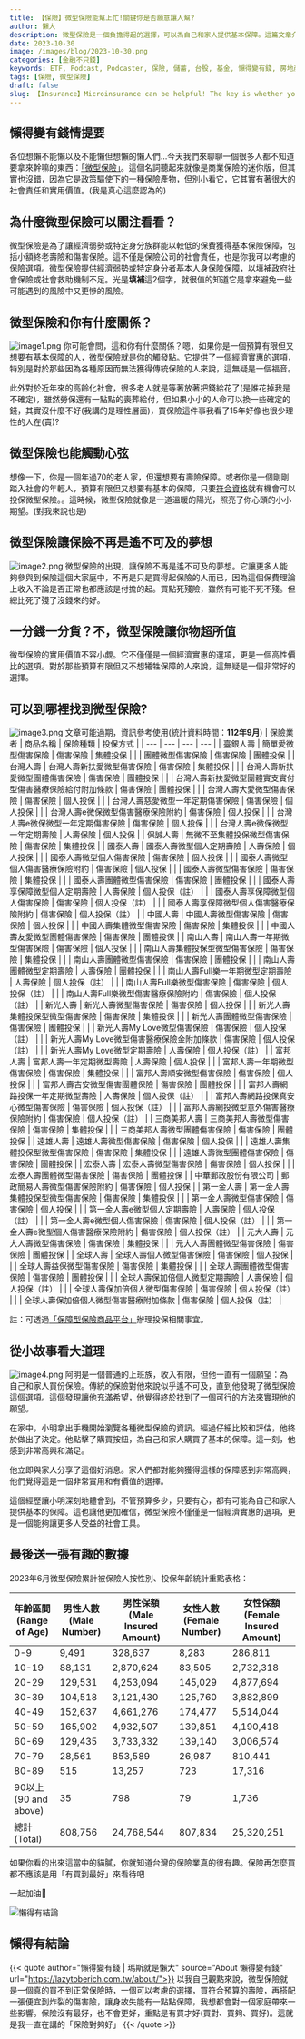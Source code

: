 ```yaml
---
title: 【保險】微型保險能幫上忙!關鍵你是否願意讓人幫?
author: 懶大
description: 微型保險是一個負擔得起的選擇，可以為自己和家人提供基本保障。這篇文章介紹了一些微型保險的選項，並分享了一個普通上班族購買微型保險的故事。此外，還提供了2023年6月微型保險的統計數據。最後，文章結尾提到了一個關於微型保險的觀點，強調保險的重要性和選擇合適的保險。
date: 2023-10-30
image: /images/blog/2023-10-30.png
categories: [金融不只錢]
keywords: ETF, Podcast, Podcaster, 保險, 儲蓄, 台股, 基金, 懶得變有錢, 房地產, 投資, 投資理財, 支出, 收入, 月配息, 理財, 理財規劃, 瑪斯理財兩三事, 稅務, 總體經濟, 美股, 職涯心得, 股利收入, 複委託, 記帳, 讀書心得, 財務規劃, 財商, 貸款, 資產配置, 退休規劃, 開源節流
tags: [保險, 微型保險]
draft: false
slug: 【Insurance】Microinsurance can be helpful! The key is whether you are willing to let someone help.
---
```

## 懶得變有錢情提要

各位想懶不能懶以及不能懶但想懶的懶人們…今天我們來聊聊一個很多人都不知道要拿來幹嘛的東西：[「微型保險」](https://www.ib.gov.tw/ch/home.jsp?id=210&parentpath=0,8)。這個名詞聽起來就像是商業保險的迷你版，但其實也沒錯，因為它是政策驅使下的一種保險產物，但別小看它，它其實有著很大的社會責任和實用價值。(我是真心這麼認為的)



## 為什麼微型保險可以關注看看？

微型保險是為了讓經濟弱勢或特定身分族群能以較低的保費獲得基本保險保障，包括小額終老壽險和傷害保險。這不僅是保險公司的社會責任，也是你我可以考慮的保險選項。微型保險提供經濟弱勢或特定身分者基本人身保險保障，以填補政府社會保險或社會救助機制不足。光是**填補**這2個字，就很值的知道它是拿來避免一些可能遇到的風險中又更慘的風險。

## 微型保險**和你有什麼關係？**
![image1.png](image1.png)
你可能會問，這和你有什麼關係？嗯，如果你是一個預算有限但又想要有基本保障的人，微型保險就是你的觸發點。它提供了一個經濟實惠的選項，特別是對於那些因為各種原因而無法獲得傳統保險的人來說，這無疑是一個福音。

此外對於近年來的高齡化社會，很多老人就是等著放著把錢給花了(是誰花掉我是不確定)，雖然勞保還有一點點的喪葬給付，但如果小小的人命可以換一些確定的錢，其實沒什麼不好(我講的是理性層面)，買保險這件事我看了15年好像也很少理性的人在(賣)?

## 微型**保險也能觸動心弦**

想像一下，你是一個年過70的老人家，但還想要有壽險保障。或者你是一個剛剛踏入社會的年輕人，預算有限但又想要有基本的保障，只要[符合資格](https://www.ib.gov.tw/ch/home.jsp?id=210&parentpath=0,8)就有機會可以投保微型保險。。這時候，微型保險就像是一道溫暖的陽光，照亮了你心頭的小小期望。(對我來說也是)

## 微型保險讓**保險不再是遙不可及的夢想**
![image2.png](image2.png)
微型保險的出現，讓保險不再是遙不可及的夢想。它讓更多人能夠參與到保險這個大家庭中，不再是只是買得起保險的人而已，因為這個保費理論上收入不論是否正常也都應該是付擔的起。買點死殘險，雖然有可能不死不殘。但總比死了殘了沒錢來的好。

## 一分錢一分貨？不，微型保險讓你物超所值

微型保險的實用價值不容小覷。它不僅僅是一個經濟實惠的選項，更是一個高性價比的選項。對於那些預算有限但又不想犧牲保障的人來說，這無疑是一個非常好的選擇。

## 可以到哪裡找到微型保險?
![image3.png](image3.png)
文章可能過期，資訊參考使用(統計資料時間：**112年9月**)
| 保險業者 | 商品名稱 | 保險種類 | 投保方式 |
| --- | --- | --- | --- |
| 臺銀人壽 | 簡單愛微型傷害保險 | 傷害保險 | 集體投保 |
|  | 團體微型傷害保險 | 傷害保險 | 團體投保 |
| 台灣人壽 | 台灣人壽新扶愛微型傷害保險 | 傷害保險 | 集體投保 |
|  | 台灣人壽新扶愛微型團體傷害保險 | 傷害保險 | 團體投保 |
|  | 台灣人壽新扶愛微型團體實支實付型傷害醫療保險給付附加條款 | 傷害保險 | 團體投保 |
|  | 台灣人壽大愛微型傷害保險 | 傷害保險 | 個人投保 |
|  | 台灣人壽慈愛微型一年定期傷害保險 | 傷害保險 | 個人投保 |
|  | 台灣人壽e微保微型傷害醫療保險附約 | 傷害保險 | 個人投保 |
|  | 台灣人壽e微保微型一年定期傷害保險 | 傷害保險 | 個人投保 |
|  | 台灣人壽e微保微型一年定期壽險 | 人壽保險 | 個人投保 |
| 保誠人壽 | 無微不至集體投保微型傷害保險 | 傷害保險 | 集體投保 |
| 國泰人壽 | 國泰人壽微型個人定期壽險 | 人壽保險 | 個人投保 |
|  | 國泰人壽微型個人傷害保險 | 傷害保險 | 個人投保 |
|  | 國泰人壽微型個人傷害醫療保險附約 | 傷害保險 | 個人投保 |
|  | 國泰人壽微型傷害保險 | 傷害保險 | 集體投保 |
|  | 國泰人壽團體微型傷害保險 | 傷害保險 | 團體投保 |
|  | 國泰人壽享保障微型個人定期壽險 | 人壽保險 | 個人投保（註） |
|  | 國泰人壽享保障微型個人傷害保險 | 傷害保險 | 個人投保（註） |
|  | 國泰人壽享保障微型個人傷害醫療保險附約 | 傷害保險 | 個人投保（註） |
| 中國人壽 | 中國人壽微型傷害保險 | 傷害保險 | 個人投保 |
|  | 中國人壽集體微型傷害保險 | 傷害保險 | 集體投保 |
|  | 中國人壽友愛微型團體傷害保險 | 傷害保險 | 團體投保 |
| 南山人壽 | 南山人壽一年期微型傷害保險 | 傷害保險 | 個人投保 |
|  | 南山人壽集體投保型微型傷害保險 | 傷害保險 | 集體投保 |
|  | 南山人壽團體微型傷害保險 | 傷害保險 | 團體投保 |
|  | 南山人壽團體微型定期壽險 | 人壽保險 | 團體投保 |
|  | 南山人壽Full樂一年期微型定期壽險 | 人壽保險 | 個人投保（註） |
|  | 南山人壽Full樂微型傷害保險 | 傷害保險 | 個人投保（註） |
|  | 南山人壽Full樂微型傷害醫療保險附約 | 傷害保險 | 個人投保（註） |
| 新光人壽 | 新光人壽微型傷害保險 | 傷害保險 | 個人投保 |
|  | 新光人壽集體投保型微型傷害保險 | 傷害保險 | 集體投保 |
|  | 新光人壽團體微型傷害保險 | 傷害保險 | 團體投保 |
|  | 新光人壽My Love微型傷害保險 | 傷害保險 | 個人投保（註） |
|  | 新光人壽My Love微型傷害醫療保險金附加條款 | 傷害保險 | 個人投保（註） |
|  | 新光人壽My Love微型定期壽險 | 人壽保險 | 個人投保（註） |
| 富邦人壽 | 富邦人壽一年定期微型壽險 | 人壽保險 | 個人投保 |
|  | 富邦人壽一年期微型傷害保險 | 傷害保險 | 集體投保 |
|  | 富邦人壽順安微型傷害保險 | 傷害保險 | 個人投保 |
|  | 富邦人壽吉安微型傷害團體保險 | 傷害保險 | 團體投保 |
|  | 富邦人壽網路投保一年定期微型壽險 | 人壽保險 | 個人投保（註） |
|  | 富邦人壽網路投保真安心微型傷害保險 | 傷害保險 | 個人投保（註） |
|  | 富邦人壽網投微型意外傷害醫療保險附約 | 傷害保險 | 個人投保（註） |
| 三商美邦人壽 | 三商美邦人壽微型傷害保險 | 傷害保險 | 集體投保 |
|  | 三商美邦人壽微型團體傷害保險 | 傷害保險 | 團體投保 |
| 遠雄人壽 | 遠雄人壽微型傷害保險 | 傷害保險 | 個人投保 |
|  | 遠雄人壽集體投保型微型傷害保險 | 傷害保險 | 集體投保 |
|  | 遠雄人壽微型團體傷害保險 | 傷害保險 | 團體投保 |
| 宏泰人壽 | 宏泰人壽微型傷害保險 | 傷害保險 | 個人投保 |
|  | 宏泰人壽團體微型傷害保險 | 傷害保險 | 團體投保 |
| 中華郵政股份有限公司 | 郵政簡易人壽微型傷害保險附約 | 傷害保險 | 個人投保 |
| 第一金人壽 | 第一金人壽集體投保型微型傷害保險 | 傷害保險 | 集體投保 |
|  | 第一金人壽微型傷害保險 | 傷害保險 | 個人投保 |
|  | 第一金人壽e微型個人定期壽險 | 人壽保險 | 個人投保（註） |
|  | 第一金人壽e微型個人傷害保險 | 傷害保險 | 個人投保（註） |
|  | 第一金人壽e微型個人傷害醫療保險附約 | 傷害保險 | 個人投保（註） |
| 元大人壽 | 元大人壽微型傷害保險 | 傷害保險 | 集體投保 |
|  | 元大人壽團體微型傷害保險 | 傷害保險 | 團體投保 |
| 全球人壽 | 全球人壽個人微型傷害保險 | 傷害保險 | 個人投保 |
|  | 全球人壽益保微型傷害保險 | 傷害保險 | 集體投保 |
|  | 全球人壽團體微型傷害保險 | 傷害保險 | 團體投保 |
|  | 全球人壽保加倍個人微型定期壽險 | 人壽保險 | 個人投保（註） |
|  | 全球人壽保加倍個人微型傷害保險 | 傷害保險 | 個人投保（註） |
|  | 全球人壽保加倍個人微型傷害醫療附加條款 | 傷害保險 | 個人投保（註） |

註：可透過[「保障型保險商品平台」](https://www.fundrich.com.tw/event/pensionplatform/insurance.html)辦理投保相關事宜。

## 從小故事看大道理
![image4.png](image4.png)
阿明是一個普通的上班族，收入有限，但他一直有一個願望：為自己和家人買份保險。傳統的保險對他來說似乎遙不可及，直到他發現了微型保險這個選項。這個發現讓他充滿希望，他覺得終於找到了一個可行的方法來實現他的願望。

在家中，小明拿出手機開始瀏覽各種微型保險的資訊。經過仔細比較和評估，他終於做出了決定。他點擊了購買按鈕，為自己和家人購買了基本的保障。這一刻，他感到非常高興和滿足。

他立即與家人分享了這個好消息。家人們都對能夠獲得這樣的保障感到非常高興，他們覺得這是一個非常實用和有價值的選擇。

這個經歷讓小明深刻地體會到，不管預算多少，只要有心，都有可能為自己和家人提供基本的保障。這也讓他更加確信，微型保險不僅僅是一個經濟實惠的選項，更是一個能夠讓更多人受益的社會工具。

## 最後送一張有趣的數據

2023年6月微型保險累計被保險人按性別、投保年齡統計重點表格：

| 年齡區間 (Range of Age) | 男性人數 (Male Number) | 男性保額 (Male Insured Amount) | 女性人數 (Female Number) | 女性保額 (Female Insured Amount) |
| --- | --- | --- | --- | --- |
| 0-9 | 9,491 | 328,637 | 8,283 | 286,811 |
| 10-19 | 88,131 | 2,870,624 | 83,505 | 2,732,318 |
| 20-29 | 129,531 | 4,253,094 | 145,029 | 4,877,694 |
| 30-39 | 104,518 | 3,121,430 | 125,760 | 3,882,899 |
| 40-49 | 152,637 | 4,661,276 | 174,477 | 5,514,044 |
| 50-59 | 165,902 | 4,932,507 | 139,851 | 4,190,418 |
| 60-69 | 129,435 | 3,733,332 | 139,140 | 3,006,574 |
| 70-79 | 28,561 | 853,589 | 26,987 | 810,441 |
| 80-89 | 515 | 13,257 | 723 | 17,316 |
| 90以上 (90 and above) | 35 | 798 | 79 | 1,736 |
| 總計 (Total) | 808,756 | 24,768,544 | 807,834 | 25,320,251 |

如果你看的出來這當中的貓膩，你就知道台灣的保險業真的很有趣。保險再怎麼買都不應該是用「有買到最好」來看待吧

一起加油🙂

![懶得有結論](/images/blog/lazytobeconclude.svg)
## 懶得有結論

{{< quote author="懶得變有錢 | 瑪斯就是懶大" source="About 懶得變有錢" url="https://lazytoberich.com.tw/about/">}}
以我自己觀點來說，微型保險就是一個真的買不到正常保險時，一個可以考慮的選擇，買符合預算的壽險，再搭配一張便宜到炸裂的傷害險，讓身故失能有一點點保障，我想都會對一個家庭帶來一些影響。保險沒有最好，也不會更好，重點是有買才好(買對、買夠、買好)。這就是我一直在講的「保險對夠好」
{{< /quote >}}
